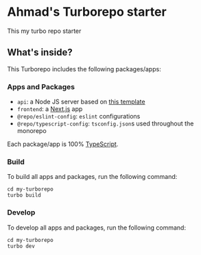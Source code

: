 # Ahmad's Turborepo starter

This my turbo repo starter

## What's inside?

This Turborepo includes the following packages/apps:

### Apps and Packages

- `api`: a Node JS server based on [this template](https://github.com/Ahmad-Alawneh99/template-node-server-ts)
- `frontend`: a [Next.js](https://nextjs.org/) app
- `@repo/eslint-config`: `eslint` configurations
- `@repo/typescript-config`: `tsconfig.json`s used throughout the monorepo

Each package/app is 100% [TypeScript](https://www.typescriptlang.org/).

### Build

To build all apps and packages, run the following command:

```
cd my-turborepo
turbo build
```

### Develop

To develop all apps and packages, run the following command:

```
cd my-turborepo
turbo dev
```
